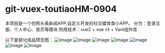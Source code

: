 # git-vuex-toutiaoHM-0904
本项目是一个仿照头条新闻APP,自定义开发的社交媒体类小APP。
分为：登录注册、个人中心、首页等模块
所用技术：vue2 + vue cli + Vant组件库

以下是部分成品预览图：
![image](https://github.com/merry661/013-vue-cli-vuex--0825/blob/main/%E7%BD%91%E7%AB%99%E9%A2%84%E8%A7%88%E5%9B%BE/1.png)
![image](https://github.com/merry661/013-vue-cli-vuex--0825/blob/main/%E7%BD%91%E7%AB%99%E9%A2%84%E8%A7%88%E5%9B%BE/2.png)
![image](https://github.com/merry661/013-vue-cli-vuex--0825/blob/main/%E7%BD%91%E7%AB%99%E9%A2%84%E8%A7%88%E5%9B%BE/3.png)
![image](https://github.com/merry661/013-vue-cli-vuex--0825/blob/main/%E7%BD%91%E7%AB%99%E9%A2%84%E8%A7%88%E5%9B%BE/4.png)
![image](https://github.com/merry661/013-vue-cli-vuex--0825/blob/main/%E7%BD%91%E7%AB%99%E9%A2%84%E8%A7%88%E5%9B%BE/5.png)
![image](https://github.com/merry661/013-vue-cli-vuex--0825/blob/main/%E7%BD%91%E7%AB%99%E9%A2%84%E8%A7%88%E5%9B%BE/6.png)
![image](https://github.com/merry661/013-vue-cli-vuex--0825/blob/main/%E7%BD%91%E7%AB%99%E9%A2%84%E8%A7%88%E5%9B%BE/7.png)
